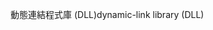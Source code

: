 <span data-ttu-id="d853c-101">動態連結程式庫 (DLL)</span><span class="sxs-lookup"><span data-stu-id="d853c-101">dynamic-link library (DLL)</span></span>